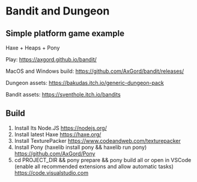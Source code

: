 Bandit and Dungeon
==================

Simple platform game example
-----------------

Haxe + Heaps + Pony

Play: <https://axgord.github.io/bandit/>

MacOS and Windows build: <https://github.com/AxGord/bandit/releases/>

Dungeon assets: <https://bakudas.itch.io/generic-dungeon-pack>

Bandit assets: <https://sventhole.itch.io/bandits>

Build
-----------------

1. Install lts Node.JS <https://nodejs.org/>
2. Install latest Haxe <https://haxe.org/>
3. Install TexturePacker <https://www.codeandweb.com/texturepacker>
4. Install Pony (haxelib install pony && haxelib run pony) <https://github.com/AxGord/Pony>
5. cd PROJECT_DIR && pony prepare && pony build all or open in VSCode (enable all recommended extensions and allow automatic tasks) <https://code.visualstudio.com>